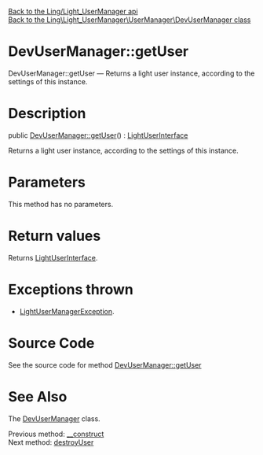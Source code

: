 [Back to the Ling/Light_UserManager api](https://github.com/lingtalfi/Light_UserManager/blob/master/doc/api/Ling/Light_UserManager.md)<br>
[Back to the Ling\Light_UserManager\UserManager\DevUserManager class](https://github.com/lingtalfi/Light_UserManager/blob/master/doc/api/Ling/Light_UserManager/UserManager/DevUserManager.md)


DevUserManager::getUser
================



DevUserManager::getUser — Returns a light user instance, according to the settings of this instance.




Description
================


public [DevUserManager::getUser](https://github.com/lingtalfi/Light_UserManager/blob/master/doc/api/Ling/Light_UserManager/UserManager/DevUserManager/getUser.md)() : [LightUserInterface](https://github.com/lingtalfi/Light_User/blob/master/doc/api/Ling/Light_User/LightUserInterface.md)




Returns a light user instance, according to the settings of this instance.




Parameters
================

This method has no parameters.


Return values
================

Returns [LightUserInterface](https://github.com/lingtalfi/Light_User/blob/master/doc/api/Ling/Light_User/LightUserInterface.md).


Exceptions thrown
================

- [LightUserManagerException](https://github.com/lingtalfi/Light_UserManager/blob/master/doc/api/Ling/Light_UserManager/Exception/LightUserManagerException.md).&nbsp;







Source Code
===========
See the source code for method [DevUserManager::getUser](https://github.com/lingtalfi/Light_UserManager/blob/master/UserManager/DevUserManager.php#L42-L48)


See Also
================

The [DevUserManager](https://github.com/lingtalfi/Light_UserManager/blob/master/doc/api/Ling/Light_UserManager/UserManager/DevUserManager.md) class.

Previous method: [__construct](https://github.com/lingtalfi/Light_UserManager/blob/master/doc/api/Ling/Light_UserManager/UserManager/DevUserManager/__construct.md)<br>Next method: [destroyUser](https://github.com/lingtalfi/Light_UserManager/blob/master/doc/api/Ling/Light_UserManager/UserManager/DevUserManager/destroyUser.md)<br>

